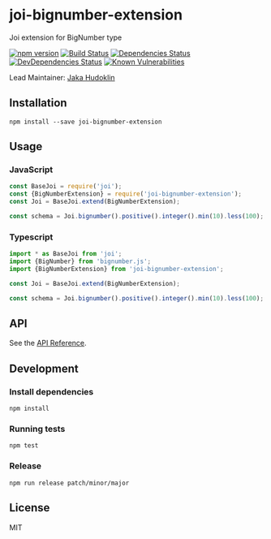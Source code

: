 # joi-bignumber-extension

Joi extension for BigNumber type

[![npm version](https://badge.fury.io/js/joi-bignumber-extension.svg)](http://badge.fury.io/js/joi-bignumber-extension)
[![Build Status](https://secure.travis-ci.org/xtruder/joi-bignumber-extension.svg?branch=master)](http://travis-ci.org/xtruder/joi-bignumber-extension)
[![Dependencies Status](https://david-dm.org/xtruder/joi-bignumber-extension.svg)](https://david-dm.org/xtruder/joi-bignumber-extension)
[![DevDependencies Status](https://david-dm.org/xtruder/joi-bignumber-extension/dev-status.svg)](https://david-dm.org/xtruder/joi-bignumber-extension#info=devDependencies)
[![Known Vulnerabilities](https://snyk.io/test/npm/joi-bignumber-extension/badge.svg)](https://snyk.io/test/npm/joi-bignumber-extension)

Lead Maintainer: [Jaka Hudoklin](https://github.com/offlinehacker)

## Installation

```npm install --save joi-bignumber-extension```

## Usage

### JavaScript

```javascript
const BaseJoi = require('joi');
const {BigNumberExtension} = require('joi-bignumber-extension');
const Joi = BaseJoi.extend(BigNumberExtension);

const schema = Joi.bignumber().positive().integer().min(10).less(100);
```

### Typescript

```typescript
import * as BaseJoi from 'joi';
import {BigNumber} from 'bignumber.js';
import {BigNumberExtension} from 'joi-bignumber-extension';

const Joi = BaseJoi.extend(BigNumberExtension);

const schema = Joi.bignumber().positive().integer().min(10).less(100);
```

## API
See the [API Reference](https://github.com/xtruder/joi-bignumber-extension/blob/v1.1.3/API.md).

## Development
 
### Install dependencies

```
npm install
```

### Running tests

```
npm test
```

### Release

```
npm run release patch/minor/major
```

## License

MIT
